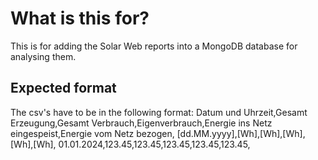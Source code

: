 # What is this for?

This is for adding the Solar Web reports into a MongoDB database for analysing them.

## Expected format

The csv's have to be in the following format:
Datum und Uhrzeit,Gesamt Erzeugung,Gesamt Verbrauch,Eigenverbrauch,Energie ins Netz eingespeist,Energie vom Netz bezogen,
[dd.MM.yyyy],[Wh],[Wh],[Wh],[Wh],[Wh],
01.01.2024,123.45,123.45,123.45,123.45,123.45,
